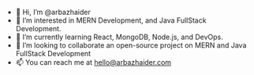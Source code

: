 - 👋 Hi, I’m @arbazhaider
- 👀 I’m interested in MERN Development, and Java FullStack Development.
- 🌱 I’m currently learning React, MongoDB, Node.js, and DevOps.
- 💞️ I’m looking to collaborate an open-source project on MERN and Java FullStack Development
- 📫 You can reach me at hello@arbazhaider.com

<!---
haiderarbaz/haiderarbaz is a ✨ special ✨ repository because its `README.md` (this file) appears on your GitHub profile.
You can click the Preview link to take a look at your changes.
--->

